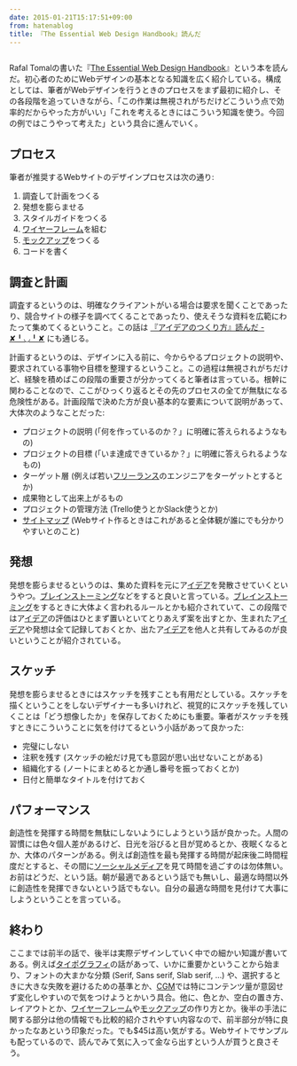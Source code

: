 ```yaml
---
date: 2015-01-21T15:17:51+09:00
from: hatenablog
title: 『The Essential Web Design Handbook』読んだ
---
```


<p><img src="http://cdn-ak.f.st-hatena.com/images/fotolife/r/r7kamura/20150121/20150121143022.png" alt="" /></p>

<p>Rafal Tomalの書いた『<a href="http://rafaltomal.com/ebook/">The Essential Web Design Handbook</a>』という本を読んだ。初心者のためにWebデザインの基本となる知識を広く紹介している。構成としては、筆者がWebデザインを行うときのプロセスをまず最初に紹介し、その各段階を追っていきながら、「この作業は無視されがちだけどこういう点で効率的だからやった方がいい」「これを考えるときにはこういう知識を使う。今回の例ではこうやって考えた」という具合に進んでいく。</p>

<h2>プロセス</h2>

<p>筆者が推奨するWebサイトのデザインプロセスは次の通り:</p>

<ol>
<li>調査して計画をつくる</li>
<li>発想を膨らませる</li>
<li>スタイルガイドをつくる</li>
<li><a class="keyword" href="http://d.hatena.ne.jp/keyword/%A5%EF%A5%A4%A5%E4%A1%BC%A5%D5%A5%EC%A1%BC%A5%E0">ワイヤーフレーム</a>を組む</li>
<li><a class="keyword" href="http://d.hatena.ne.jp/keyword/%A5%E2%A5%C3%A5%AF%A5%A2%A5%C3%A5%D7">モックアップ</a>をつくる</li>
<li>コードを書く</li>
</ol>


<h2>調査と計画</h2>

<p>調査するというのは、明確なクライアントがいる場合は要求を聞くことであったり、競合サイトの様子を調べてくることであったり、使えそうな資料を広範にわたって集めてくるということ。この話は <a href="http://r7kamura.hatenablog.com/entry/2015/01/03/022112">『アイデアのつくり方』読んだ - ✘╹◡╹✘</a> にも通じる。</p>

<p>計画するというのは、デザインに入る前に、今からやるプロジェクトの説明や、要求されている事物や目標を整理するということ。この過程は無視されがちだけど、経験を積めばこの段階の重要さが分かってくると筆者は言っている。根幹に関わることなので、ここがひっくり返るとその先のプロセスの全てが無駄になる危険性がある。計画段階で決めた方が良い基本的な要素について説明があって、大体次のようなことだった:</p>

<ul>
<li>プロジェクトの説明 (「何を作っているのか？」に明確に答えられるようなもの)</li>
<li>プロジェクトの目標 (「いま達成できているか？」に明確に答えられるようなもの)</li>
<li>ターゲット層 (例えば若い<a class="keyword" href="http://d.hatena.ne.jp/keyword/%A5%D5%A5%EA%A1%BC%A5%E9%A5%F3%A5%B9">フリーランス</a>のエンジニアをターゲットとするとか)</li>
<li>成果物として出来上がるもの</li>
<li>プロジェクトの管理方法 (Trello使うとかSlack使うとか)</li>
<li><a class="keyword" href="http://d.hatena.ne.jp/keyword/%A5%B5%A5%A4%A5%C8%A5%DE%A5%C3%A5%D7">サイトマップ</a> (Webサイト作るときはこれがあると全体観が誰にでも分かりやすいとのこと)</li>
</ul>


<h2>発想</h2>

<p>発想を膨らませるというのは、集めた資料を元にア<a class="keyword" href="http://d.hatena.ne.jp/keyword/%A5%A4%A5%C7%A5%A2">イデア</a>を発散させていくというやつ。<a class="keyword" href="http://d.hatena.ne.jp/keyword/%A5%D6%A5%EC%A5%A4%A5%F3%A5%B9%A5%C8%A1%BC%A5%DF%A5%F3%A5%B0">ブレインストーミング</a>などをすると良いと言っている。<a class="keyword" href="http://d.hatena.ne.jp/keyword/%A5%D6%A5%EC%A5%A4%A5%F3%A5%B9%A5%C8%A1%BC%A5%DF%A5%F3%A5%B0">ブレインストーミング</a>をするときに大体よく言われるルールとかも紹介されていて、この段階ではア<a class="keyword" href="http://d.hatena.ne.jp/keyword/%A5%A4%A5%C7%A5%A2">イデア</a>の評価はひとまず置いといてとりあえず案を出すとか、生まれたア<a class="keyword" href="http://d.hatena.ne.jp/keyword/%A5%A4%A5%C7%A5%A2">イデア</a>や発想は全て記録しておくとか、出たア<a class="keyword" href="http://d.hatena.ne.jp/keyword/%A5%A4%A5%C7%A5%A2">イデア</a>を他人と共有してみるのが良いということが紹介されている。</p>

<h2>スケッチ</h2>

<p>発想を膨らませるときにはスケッチを残すことも有用だとしている。スケッチを描くということをしないデザイナーも多いけれど、視覚的にスケッチを残していくことは「どう想像したか」を保存しておくためにも重要。筆者がスケッチを残すときにこういうことに気を付けてるという小話があって良かった:</p>

<ul>
<li>完璧にしない</li>
<li>注釈を残す (スケッチの絵だけ見ても意図が思い出せないことがある)</li>
<li>組織化する (ノートにまとめるとか通し番号を振っておくとか)</li>
<li>日付と簡単なタイトルを付けておく</li>
</ul>


<h2>パフォーマンス</h2>

<p>創造性を発揮する時間を無駄にしないようにしようという話が良かった。人間の習慣には色々個人差があるけど、日光を浴びると目が覚めるとか、夜眠くなるとか、大体のパターンがある。例えば創造性を最も発揮する時間が起床後二時間程度だとすると、その間に<a class="keyword" href="http://d.hatena.ne.jp/keyword/%A5%BD%A1%BC%A5%B7%A5%E3%A5%EB%A5%E1%A5%C7%A5%A3%A5%A2">ソーシャルメディア</a>を見て時間を過ごすのは勿体無い。お前はどうだ、という話。朝が最適であるという話でも無いし、最適な時間以外に創造性を発揮できないという話でもない。自分の最適な時間を見付けて大事にしようということを言っている。</p>

<h2>終わり</h2>

<p>ここまでは前半の話で、後半は実際デザインしていく中での細かい知識が書いてある。例えば<a class="keyword" href="http://d.hatena.ne.jp/keyword/%A5%BF%A5%A4%A5%DD%A5%B0%A5%E9%A5%D5%A5%A3">タイポグラフィ</a>の話があって、いかに重要かということから始まり、フォントの大まかな分類 (Serif, Sans serif, Slab serif, ...) や、選択するときに大きな失敗を避けるための基準とか、<a class="keyword" href="http://d.hatena.ne.jp/keyword/CGM">CGM</a>では特にコンテンツ量が意図せず変化しやすいので気をつけようとかいう具合。他に、色とか、空白の置き方、レイアウトとか、<a class="keyword" href="http://d.hatena.ne.jp/keyword/%A5%EF%A5%A4%A5%E4%A1%BC%A5%D5%A5%EC%A1%BC%A5%E0">ワイヤーフレーム</a>や<a class="keyword" href="http://d.hatena.ne.jp/keyword/%A5%E2%A5%C3%A5%AF%A5%A2%A5%C3%A5%D7">モックアップ</a>の作り方とか。後半の手法に関する部分は他の情報でも比較的紹介されやすい内容なので、前半部分が特に良かったなあという印象だった。でも$45は高い気がする。Webサイトでサンプルも配っているので、読んでみて気に入って金なら出すという人が買うと良さそう。</p>

